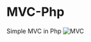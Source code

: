 # MVC-Php
Simple MVC in Php
![MVC](https://upload.wikimedia.org/wikipedia/commons/thumb/a/a0/MVC-Process.svg/1200px-MVC-Process.svg.png)
